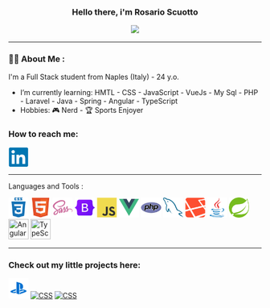 ### 
<div align="center" font-size="20px">
  
  ### Hello there, i'm Rosario Scuotto 
  
</div>
<div id="header" align="center">
  <img src="https://media.giphy.com/media/qgQUggAC3Pfv687qPC/giphy.gif" width="200"/>
</div>

<hr>

### :man_technologist: About Me :

I'm a Full Stack student from Naples (Italy) - 24 y.o.
  -  I’m currently learning: HMTL - CSS - JavaScript - VueJs - My Sql - PHP - Laravel - Java - Spring - Angular - TypeScript
  -  Hobbies: 🎮 Nerd - 🏆 Sports Enjoyer 
  
  <h3>How to reach me:</h3>

    
          
            
    

          
    
    
  
<div id="badges">
  <a href="https://www.linkedin.com/in/rosario-scuotto-900382250/" target="blank"><img align="center" src="https://github.com/devicons/devicon/blob/master/icons/linkedin/linkedin-original.svg" alt="" height="40" width="40" /></a>
</div>

<hr>

Languages and Tools :
<div>
  <img src="https://github.com/devicons/devicon/blob/master/icons/css3/css3-plain-wordmark.svg"  title="CSS3" alt="CSS" width="40" height="40"/>
  <img src="https://github.com/devicons/devicon/blob/master/icons/html5/html5-original.svg" title="HTML5" alt="HTML" width="40" height="40"/>
  <img src="https://github.com/devicons/devicon/blob/master/icons/sass/sass-original.svg" title="HTML5" alt="HTML" width="40" height="40"/>
  <img src="https://github.com/devicons/devicon/blob/master/icons/bootstrap/bootstrap-original.svg" title="bootstrap" alt="bootstrap" width="40" height="40"/>
  <img src="https://github.com/devicons/devicon/blob/master/icons/javascript/javascript-original.svg" title="JavaScript" alt="JavaScript" width="40">
  <img src="https://github.com/devicons/devicon/blob/master/icons/vuejs/vuejs-original.svg" title="vue" **alt="vue" width="40" height="40"/>
  <img src="https://github.com/devicons/devicon/blob/master/icons/php/php-original.svg" title="php" **alt="php" width="40" height="40"/>
  <img src="https://github.com/devicons/devicon/blob/master/icons/mysql/mysql-original.svg" title="mysql" **alt="mysql" width="40" height="40"/>
  <img src="https://github.com/devicons/devicon/blob/master/icons/laravel/laravel-plain.svg" title="laravel" **alt="laravel" width="40" height="40"/>
  <img src="https://github.com/devicons/devicon/blob/master/icons/java/java-original.svg" title="java" **alt="java" width="40" height="40"/>
  <img src="https://github.com/devicons/devicon/blob/master/icons/spring/spring-original.svg" title="spring" **alt="spring" width="40" height="40"/>
  <img src="https://encrypted-tbn0.gstatic.com/images?q=tbn:ANd9GcT5gaVMaahkmEDw9T4a77ouaZ6yI4T62AsTIbGDQ64G5HMiA0FrgJaHYWDWXFIouhfPsHk&usqp=CAU" title="Angular" **alt="angular" width="40" height="40"/>
  <img src="https://cdn.worldvectorlogo.com/logos/typescript.svg" title="TypeScrpt" **alt="typescript" width="40" height="40"/>
</div>

<hr>

<h3> Check out my little projects here: </h3>
<div>
<a href="https://rossiitaa.github.io/htmlcss-playstation/"><img src="https://github.com/rossiitaa/htmlcss-playstation/blob/main/img/play_logo.svg"  title="CSS3" alt="CSS" width="40" height="40"/></a>
<a href="https://rossiitaa.github.io/htmlcss-dropbox/"><img src="https://aem.dropbox.com/cms/content/dam/dropbox/www/en-us/branding/app-dropbox-android@2x.png"  title="CSS3" alt="CSS" width="40" height="40"/></a>
<a href="https://rossiitaa.github.io/vue-boolzapp/"><img src="https://upload.wikimedia.org/wikipedia/commons/thumb/6/6b/WhatsApp.svg/2044px-WhatsApp.svg.png"  title="CSS3" alt="CSS" width="40" height="40"/></a>
</div>
